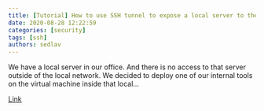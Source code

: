 ```yaml
---
title: [Tutorial] How to use SSH tunnel to expose a local server to the internet 
date: 2020-08-28 12:22:59
categories: [security]
tags: [ssh]
authors: sedlav
---
```


We have a local server in our office. And there is no access to that server outside of the local network. We decided to deploy one of our internal tools on the virtual machine inside that local…

[Link](https://medium.com/gowombat/tutorial-how-to-use-ssh-tunnel-to-expose-a-local-server-to-the-internet-4e975e1965e5)
